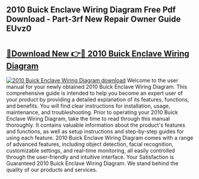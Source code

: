 ## 2010 Buick Enclave Wiring Diagram Free Pdf Download - Part-3rf New Repair Owner Guide EUvz0

# <h2><a href="http://dflreeq.blite.top/?on=2010+Buick+Enclave+Wiring+Diagram">🔗Download New 👉🔴 2010 Buick Enclave Wiring Diagram</a></h2>

[![2010 Buick Enclave Wiring Diagram download](https://i.imgur.com/lujVjoI.png)](http://dflreeq.blite.top/?on=2010+Buick+Enclave+Wiring+Diagram)
Welcome to the user manual for your newly obtained 2010 Buick Enclave Wiring Diagram. This comprehensive guide is intended to help you become an expert user of your product by providing a detailed explanation of its features, functions, and benefits. You will find clear instructions for installation, usage, maintenance, and troubleshooting. Prior to operating your 2010 Buick Enclave Wiring Diagram, take the time to read through this manual thoroughly. It contains valuable information about the product's features and functions, as well as setup instructions and step-by-step guides for using each feature. 2010 Buick Enclave Wiring Diagram comes with a range of advanced features, including object detection, facial recognition, customizable settings, and real-time monitoring, all easily controlled through the user-friendly and intuitive interface. Your Satisfaction is Guaranteed 2010 Buick Enclave Wiring Diagram. We stand behind the quality of our products and services.
